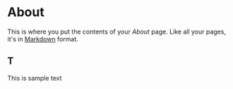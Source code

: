 # About

This is where you put the contents of your *About* page. Like all your pages, it's in [Markdown](https://guides.github.com/features/mastering-markdown/) format.

## T

This is sample text
